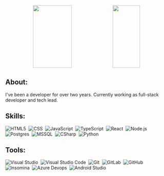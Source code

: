 <div align="center">  
  <img width="49%" height="195px" src="https://github-readme-stats.vercel.app/api?username=c-viale&show_icons=true&count_private=true&hide_border=true&title_color=0075B5&icon_color=0075B5&text_color=c9d1d9&bg_color=0d1117" /> 
  <img width="41%" height="195px" src="https://github-readme-stats.vercel.app/api/top-langs/?username=c-viale&layout=compact&hide_border=true&title_color=0075B5&text_color=0075B5&bg_color=0d1117" />
</div>

## About:
I've been a developer for over two years. Currently working as full-stack developer and tech lead.


## Skills: 
![HTML5](https://img.shields.io/badge/-HTML5-0D1117?style=for-the-badge&logo=HTML5&labelColor=0D1117)&nbsp;
![CSS](https://img.shields.io/badge/-CSS-0D1117?style=for-the-badge&logo=css3&labelColor=0D1117)&nbsp;
![JavaScript](https://img.shields.io/badge/-JavaScript-0D1117?style=for-the-badge&logo=javascript&labelColor=0D1117)&nbsp;
![TypeScript](https://img.shields.io/badge/-TypeScript-0D1117?style=for-the-badge&logo=TypeScript&labelColor=0D1117)&nbsp;
![React](https://img.shields.io/badge/-React-0D1117?style=for-the-badge&logo=React&labelColor=0D1117)&nbsp;
![Node.js](https://img.shields.io/badge/-Node.js-0D1117?style=for-the-badge&logo=Node.js&labelColor=0D1117)&nbsp;
![Postgres](https://img.shields.io/badge/-Postgres-0D1117?style=for-the-badge&logo=PostgreSQL&labelColor=0D1117)&nbsp;
![MSSQL](https://img.shields.io/badge/-MSSQL-0D1117?style=for-the-badge&logo=microsoftsqlserver&labelColor=0D1117)&nbsp;
![CSharp](https://img.shields.io/badge/-C%23-0D1117?style=for-the-badge&logo=CSHARP&labelColor=0D1117)&nbsp;
![Python](https://img.shields.io/badge/-Python-0D1117?style=for-the-badge&logo=Python&labelColor=0D1117) 


## Tools: 
![Visual Studio](https://img.shields.io/badge/-Visual%20Studio-0D1117?style=for-the-badge&logo=visual-studio&logoColor=C8A2C8&labelColor=0D1117)&nbsp;
![Visual Studio Code](https://img.shields.io/badge/Visual%20Studio%20Code-0D1117?style=for-the-badge&logo=visual-studio-code&labelColor=0D1117)&nbsp;
![Git](https://img.shields.io/badge/-Git-0D1117?style=for-the-badge&logo=git&labelColor=0D1117)&nbsp;
![GitLab](https://img.shields.io/badge/-GitLab-0D1117?style=for-the-badge&logo=gitlab&labelColor=0D1117)&nbsp;
![GitHub](https://img.shields.io/badge/-GitHUb-0D1117?style=for-the-badge&logo=github&labelColor=0D1117)&nbsp;
![Insomina](https://img.shields.io/badge/-Insomnia-0D1117?style=for-the-badge&logo=insomnia&labelColor=0D1117)&nbsp;
![Azure Devops](https://img.shields.io/badge/Azure%20Devops-0D1117?style=for-the-badge&logo=azure-devops&labelColor=0D1117)&nbsp;
![Android Studio](https://img.shields.io/badge/-Android%20Studio-0D1117?style=for-the-badge&logo=android-studio&labelColor=0D1117)&nbsp;
